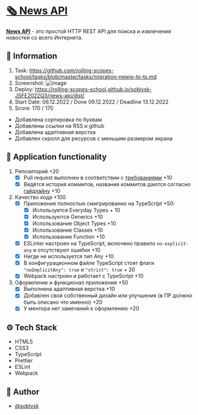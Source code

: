 # [🗞️ News API](https://rolling-scopes-school.github.io/soblvsk-JSFE2022Q3/news-api/dist/)

**[News API](https://newsapi.org/)** - это простой HTTP REST API для поиска и извлечения новостей со всего Интернета.

## 📜 Information
1. Task: https://github.com/rolling-scopes-school/tasks/blob/master/tasks/migration-newip-to-ts.md
2. Screenshot: ![image](https://user-images.githubusercontent.com/81454805/206691026-30f03404-4da2-4047-9b0b-463f64bec929.png)
3. Deploy: https://rolling-scopes-school.github.io/soblvsk-JSFE2022Q3/news-api/dist/
4. Start Date: 06.12.2022 / Done 09.12.2022 / Deadline 13.12.2022
5. Score: 170 / 170
- Добавлена сортировка по буквам
- Добавлены ссылки на RSS и github
- Добавлена адаптивная верстка
- Добавлен скролл для ресурсов с меньшим размером экрана

## 📌 Application functionality

1. Репозиторий +20
   - [x] Pull request выполнен в соответствии с [требованиями](https://docs.rs.school/#/pull-request-review-process?id=Требования-к-pull-request-pr) +10
   - [x] Ведётся история коммитов, названия коммитов даются согласно [гайдлайну](https://docs.rs.school/#/git-convention) +10
2. Качество кода +100
   - [x] Приложение полностью смигрированно на TypeScript +50:
     - [x] Используется Everyday Types + 10
     - [x] Используются Generics +10
     - [x] Использование Object Types +10
     - [x] Использование Classes +10
     - [x] Использование Function +10
   - [x] ESLinter настроен на TypeScript, включено правило `no-explicit-any` и отсутствуют ошибки +10
   - [x] Нигде не используется тип Any +10
   - [x] В конфигурационном файле TypeScript стоят флаги `"noImplicitAny": true` и `"strict": true` + 20
   - [x] Webpack настроен и работает с TypeScript +10
3. Оформление и функционал приложения +50
   - [x] Выполнена адаптивная верстка +10
   - [x] Добавлен свой собственный дизайн или улучшения (в ПР должно быть описано что именно) +20
   - [x] У ментора нет замечаний к оформлению +20

## ⚙️ Tech Stack

- HTML5
- CSS3
- TypeScript
- Prettier
- ESLint
- Webpack

## 👀 Author

- [@soblvsk](https://www.github.com/soblvsk)
